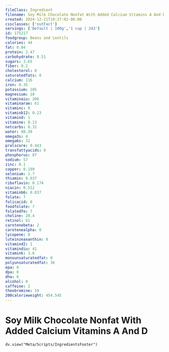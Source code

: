 ```yaml
---
fileClass: Ingredient
filename: Soy Milk Chocolate Nonfat With Added Calcium Vitamins A And D
created: 2024-12-21T19:27:02-06:00
cssclasses: ['nutFact']
servings: ['Default | 100g','1 cup | 243']
id: 175217
foodgroup: Beans and Lentils
calories: 44
fat: 0.04
protein: 2.47
carbohydrate: 8.51
sugars: 3.65
fiber: 0.2
cholesterol: 0
saturatedfats: 0
calcium: 116
iron: 0.35
potassium: 105
magnesium: 10
vitaminaiu: 206
vitaminarae: 61
vitaminc: 0
vitaminb12: 0.23
vitamind: 1
vitamine: 0.13
netcarbs: 8.31
water: 88.38
omega3s: 4
omega6s: 32
pralscore: 0.443
transfattyacids: 0
phosphorus: 87
sodium: 57
zinc: 0.1
copper: 0.199
selenium: 1.7
thiamin: 0.037
riboflavin: 0.174
niacin: 0.512
vitaminb6: 0.037
folate: 7
folicacid: 0
foodfolate: 7
folatedfe: 7
choline: 28.4
retinol: 61
carotenebeta: 2
carotenealpha: 0
lycopene: 0
luteinzeaxanthin: 0
vitamind2: 1
vitamindiu: 41
vitamink: 3.6
monounsaturatedfat: 0
polyunsaturatedfat: 36
epa: 0
dpa: 0
dha: 0
alcohol: 0
caffeine: 2
theobromine: 19
200calorieweight: 454.545
---
```


# Soy Milk Chocolate Nonfat With Added Calcium Vitamins A And D

```dataviewjs
dv.view("Meta/Scripts/IngredientsFooter")
```